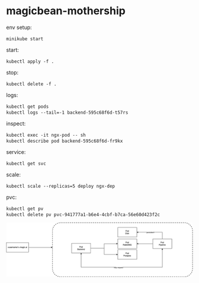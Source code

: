 # magicbean-mothership


env setup:

```
minikube start
```

start:

```
kubectl apply -f .         
```
 
stop:

```
kubectl delete -f .
```

logs:

```
kubectl get pods
kubectl logs --tail=-1 backend-595c68f6d-t57rs 
```

inspect:

```
kubectl exec -it ngx-pod -- sh
kubectl describe pod backend-595c68f6d-fr9kx 
```

service:

```
kubectl get svc  
```

scale:

```
kubectl scale --replicas=5 deploy ngx-dep
```


pvc:

```
kubectl get pv 
kubectl delete pv pvc-941777a1-b6e4-4cbf-b7ca-56e60d423f2c
```

![arch](./docs/magicbean.ai.drawio.png)
